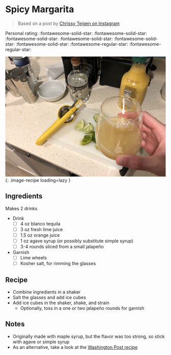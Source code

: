 # Spicy Margarita

> Based on a post by [Chrissy Teigen on Instagram](https://www.instagram.com/p/CEmz6BOHzRM)

<!-- {cts} rating=3; (User can specify rating on scale of 1-5) -->
Personal rating: :fontawesome-solid-star: :fontawesome-solid-star: :fontawesome-solid-star: :fontawesome-solid-star: :fontawesome-solid-star: :fontawesome-solid-star: :fontawesome-regular-star: :fontawesome-regular-star:
<!-- {cte} -->

<!-- {cts} name_image=spicy_margarita.jpg; (User can specify image name) -->
![spicy_margarita.jpg](./spicy_margarita.jpg){: .image-recipe loading=lazy }
<!-- {cte} -->

## Ingredients

Makes 2 drinks

* Drink
    * [ ] 4 oz blanco tequila⁠
    * [ ] 3 oz fresh lime juice
    * [ ] 1.5 oz orange juice⁠
    * [ ] 1 oz agave syrup (or possibly substitute simple syrup)⁠
    * [ ] 3-4 rounds sliced from a small jalapeño
* Garnish
    * [ ] Lime wheels
    * [ ] Kosher salt, for rimming the glasses⁠

## Recipe

* Combine ingredients in a shaker
* Salt the glasses and add ice cubes
* Add ice cubes in the shaker, shake, and strain
    * Optionally, toss in a one or two jalapeño rounds for garnish

## Notes

- Originally made with maple syrup, but the flavor was too strong, so stick with agave or simple syrup
- As an alternative, take a look at the [Washington Post recipe](https://www.washingtonpost.com/recipes/strawberry-jalapeno-non-rita-or-margarita/17299/?no_nav=true&p9w22b2p=b2p22p9w00098)
